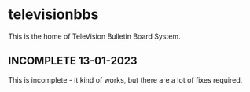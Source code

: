 # televisionbbs
This is the home of TeleVision Bulletin Board System.

## INCOMPLETE 13-01-2023
This is incomplete - it kind of works, but there are a lot of fixes required.


